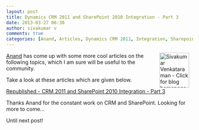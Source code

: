 ```yaml
---
layout: post
title: Dynamics CRM 2011 and SharePoint 2010 Integration - Part 3
date: 2013-03-27 06:30
author: sivakumar v
comments: true
categories: [Anand, Articles, Dynamics CRM 2011, Integration, Sharepoint 2010, Sivakumar Venkataraman, Uncategorized]
---
```

<p style="text-align: left;"><a title="Sivakumar Venkataraman - Click for blog homepage"><img src="https://microsofttpd.github.io/assets/0871.sivav.jpg" alt="Sivakumar Venkataraman - Click for blog homepage" width="80" height="95" align="right" border="0" hspace="10" /></a><a title="Anand" href="http://blogs.technet.com/b/anand_nigam/" target="_blank">Anand</a>&nbsp;has come up with some more cool articles on the following topics, which I am sure will be useful to the community.</p>
<p>Take a look at these articles which are given below.</p>
<p><a title="Republished - CRM 2011 and SharePoint 2010 Integration - Part 3" href="http://blogs.technet.com/b/anand_nigam/archive/2013/01/26/republished-crm-2011-and-sharepoint-2010-integration-part-3.aspx" target="_blank">Republished - CRM 2011 and SharePoint 2010 Integration - Part 3</a></p>
<p>Thanks Anand for the constant work on CRM and SharePoint. Looking for more to come...</p>
<p>Until next post!</p>
